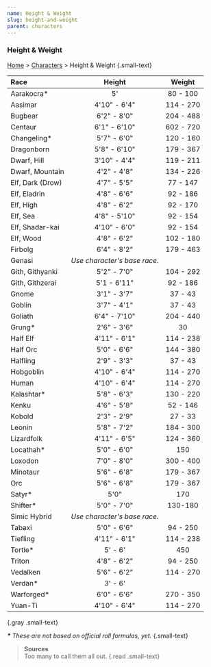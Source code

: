 ```yaml
---
name: Height & Weight
slug: height-and-weight
parent: characters
---
```

### Height & Weight
[Home](dm-operations-center) > [Characters](characters) > Height & Weight {.small-text}

| Race             |           Height             | Weight    |
| :--------------- | :--------------------------: | :-------: |
| Aarakocra*       |              5'              | 80 - 100  |
| Aasimar          |         4'10" - 6'4"         | 114 - 270 |
| Bugbear          |         6'2" - 8'0"          | 204 - 488 |
| Centaur          |         6'1" - 6'10"         | 602 - 720 |
| Changeling*      |         5'7" - 6'0"          | 120 - 160 |
| Dragonborn       |         5'8" - 6'10"         | 179 - 367 |
| Dwarf, Hill      |         3'10" - 4'4"         | 119 - 211 |
| Dwarf, Mountain  |         4'2" - 4'8"          | 134 - 226 |
| Elf, Dark (Drow) |         4'7" - 5'5"          | 77 - 147  |
| Elf, Eladrin     |         4'8" - 6'6"          | 92 - 186  |
| Elf, High        |         4'8" - 6'2"          | 92 - 170  |
| Elf, Sea         |         4'8" - 5'10"         | 92 - 154  |
| Elf, Shadar-kai  |         4'10" - 6'0"         | 92 - 154  |
| Elf, Wood        |         4'8" - 6'2"          | 102 - 180 |
| Firbolg          |         6'4" - 8'2"          | 179 - 463 |
| Genasi           | *Use character's base race.*            ||
| Gith, Githyanki  |         5'2" - 7'0"          | 104 - 292 |
| Gith, Githzerai  |         5'1 - 6'11"          | 92 - 186  |
| Gnome            |         3'1" - 3'7"          |  37 - 43  |
| Goblin           |         3'7" - 4'1"          |  37 - 43  |
| Goliath          |         6'4" - 7'10"         | 204 - 440 |
| Grung*           |         2'6" - 3'6"          |    30     |
| Half Elf         |         4'11" - 6'1"         | 114 - 238 |
| Half Orc         |         5'0" - 6'6"          | 144 - 380 |
| Halfling         |         2'9" - 3'3"          |  37 - 43  |
| Hobgoblin        |         4'10" - 6'4"         | 114 - 270 |
| Human            |         4'10" - 6'4"         | 114 - 270 |
| Kalashtar*       |         5'8" - 6'3"          | 130 - 220 |
| Kenku            |         4'6" - 5'8"          | 52 - 146  |
| Kobold           |         2'3" - 2'9"          |  27 - 33  |
| Leonin           |         5'8" - 7'2"          | 184 - 300 |
| Lizardfolk       |         4'11" - 6'5"         | 124 - 360 |
| Locathah*        |         5'0" - 6'0"          |    150    |
| Loxodon          |         7'0" - 8'0"          | 300 - 400 |
| Minotaur         |         5'6" - 6'8"          | 179 - 367 |
| Orc              |         5'6" - 6'8"          | 179 - 367 |
| Satyr*           |             5'0"             |    170    |
| Shifter*         |         5'0" - 7'0"          |  130-180  |
| Simic Hybrid     | *Use character's base race.*            ||
| Tabaxi           |         5'0" - 6'6"          | 94 - 250  |
| Tiefling         |         4'11" - 6'1"         | 114 - 238 |
| Tortle*          |           5' - 6'            |    450    |
| Triton           |         4'8" - 6'2"          | 94 - 250  |
| Vedalken         |         5'6" - 6'2"          | 114 - 270 |
| Verdan*          |           3' - 6'                       ||
| Warforged*       |         6'0" - 6'6"          | 270 - 350 |
| Yuan-Ti          |         4'10" - 6'4"         | 114 - 270 |
{.gray .small-text}

***\*** These are not based on official roll formulas, yet.* {.small-text}

> **Sources** <br/>
> Too many to call them all out.
{.read .small-text}

